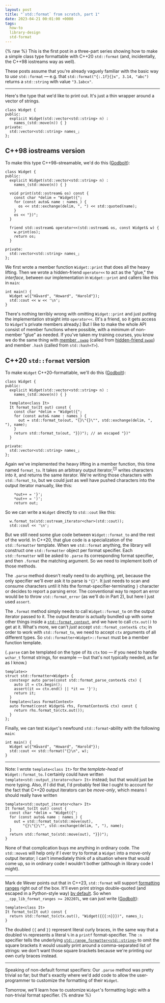 ```yaml
---
layout: post
title: "`std::format` from scratch, part 1"
date: 2023-04-21 00:01:00 +0000
tags:
  how-to
  library-design
  std-format
---
```


{% raw %}
This is the first post in a three-part series showing how to
make a simple class type formattable with C++20 `std::format`
(and, incidentally, the C++98 iostreams way as well).

These posts assume that you're already vaguely familiar with the
basic way to _use_ `std::format` — e.g. that `std::format("{:.1f}{}x", 3.14, "abc")`
returns a `std::string` with value `"3.1abcx"`.

----

Here's the type that we'd like to print out. It's just a thin wrapper
around a vector of strings.

    class Widget {
    public:
      explicit Widget(std::vector<std::string> n) :
        names_(std::move(n)) { }
    private:
      std::vector<std::string> names_;
    };

## C++98 iostreams version

To make this type C++98–streamable, we'd do this ([Godbolt](https://godbolt.org/z/nn3PEvv77)):

    class Widget {
    public:
      explicit Widget(std::vector<std::string> n) :
        names_(std::move(n)) { }

      void print(std::ostream& os) const {
        const char *delim = "Widget({";
        for (const auto& name : names_) {
          os << std::exchange(delim, ", ") << std::quoted(name);
        }
        os << "})";
      }

      friend std::ostream& operator<<(std::ostream& os, const Widget& w) {
        w.print(os);
        return os;
      }

    private:
      std::vector<std::string> names_;
    };

We first wrote a member function `Widget::print` that does all the heavy lifting.
Then we wrote a hidden-friend `operator<<` to act as the "glue," the _interface_,
between our implementation in `Widget::print` and callers like this in `main`:

    int main() {
      Widget w({"Håvard", "Howard", "Harold"});
      std::cout << w << '\n';
    }

There's nothing terribly wrong with omitting `Widget::print` and just putting
the implementation straight into `operator<<`. (It's a friend, so it gets access
to `Widget`'s private members already.) But I like to make the whole API consist
of member functions where possible, with a minimum of non-member "glue" as needed.
If you've taken my training courses, you know we do the same thing with
[member `.swap`](https://en.cppreference.com/w/cpp/memory/unique_ptr/swap)
(called from [hidden-friend `swap`](https://en.cppreference.com/w/cpp/memory/unique_ptr/swap2))
and member `.hash` (called from `std::hash<T>`).

## C++20 `std::format` version

To make `Widget` C++20–formattable, we'll do this ([Godbolt](https://godbolt.org/z/oTznoeW5d)):

    class Widget {
    public:
      explicit Widget(std::vector<std::string> n) :
        names_(std::move(n)) { }

      template<class It>
      It format_to(It out) const {
        const char *delim = "Widget({";
        for (const auto& name : names_) {
          out = std::format_to(out, "{}\"{}\"", std::exchange(delim, ", "), name);
        }
        return std::format_to(out, "}})"); // an escaped "})"
      }

    private:
      std::vector<std::string> names_;
    };

Again we've implemented the heavy lifting in a member function, this time named
`format_to`. It takes an arbitrary output iterator,<sup><a href="#note-i-wrote-template-class-it-f">[1]</a></sup>
writes characters into it, and returns the same iterator. We're writing those characters
with `std::format_to`, but we could just as well have pushed characters into the
output iterator manually, like this:

        *out++ = '}';
        *out++ = ')';
        return out;

So we can write a `Widget` directly to `std::cout` like this:

      w.format_to(std::ostream_iterator<char>(std::cout));
      std::cout << '\n';

But we still need some glue code between `Widget::format_to` and the rest of the world.
In C++20, that glue code is a specialization of the `std::formatter` template.
When we `std::format` anything, the library will construct one `std::formatter` object
per format specifier. Each `std::formatter` will be asked to `.parse` its corresponding
format specifier, and then `.format` the matching argument. So we need to implement
both of those methods.

The `.parse` method doesn't really need to do anything, yet, because the only specifier
we'll ever ask it to parse is `"{}"`. It just needs to scan and consume characters until
it hits the format-specifier-terminating `}` character or decides to report a parsing error.
The conventional way to report an error would be to throw `std::format_error` (as we'll
do in Part 2), but here I just used `assert`.

The `.format` method simply needs to call `Widget::format_to` on the output iterator
passed to it. The output iterator is actually bundled up with some other things inside
a [`std::format_context`](https://en.cppreference.com/w/cpp/utility/format/basic_format_context),
and we have to call `ctx.out()` to get at it. What's more, we can't _just_ accept
`std::format_context& ctx`; in order to work with `std::format_to`, we need to accept
`ctx` arguments of all different types. So `std::formatter<Widget>::format` must be a
member function template.

(`.parse` can be templated on the type of its `ctx` too — if you need to handle
`wchar_t` format strings, for example — but that's not typically needed, as far as I know.)

    template<>
    struct std::formatter<Widget> {
      constexpr auto parse(const std::format_parse_context& ctx) {
        auto it = ctx.begin();
        assert(it == ctx.end() || *it == '}');
        return it;
      }
      template<class FormatContext>
      auto format(const Widget& rhs, FormatContext& ctx) const {
        return rhs.format_to(ctx.out());
      }
    };

Finally, we can test `Widget`'s newfound `std::format`-ability with the following `main`:

    int main() {
      Widget w({"Håvard", "Howard", "Harold"});
      std::cout << std::format("{}\n", w);
    }

----

<a name="#fn1">Note:</a> I wrote `template<class It>` for the _template-head_ of
`Widget::format_to`. I certainly could have written `template<std::output_iterator<char> It>`
instead; but that would just be more typing. Also, if I did that, I'd probably feel like
I ought to account for the fact that C++20 output iterators can be _move-only_, which means
I should really have written

    template<std::output_iterator<char> It>
    It format_to(It out) const {
      const char *delim = "Widget({";
      for (const auto& name : names_) {
        out = std::format_to(std::move(out),
            "{}\"{}\"", std::exchange(delim, ", "), name);
      }
      return std::format_to(std::move(out), "}})");
    }

None of that complication buys me anything in ordinary code. The `std::move`s will help
only if I ever try to format a `Widget` into a move-only output iterator; I can't
immediately think of a situation where that would come up, so in ordinary code I wouldn't
bother (although in library code I might).

----

Mark de Wever points out that in C++23, `std::format` will support
[formatting ranges](https://www.open-std.org/jtc1/sc22/wg21/docs/papers/2022/p2286r8.html)
right out of the box. It'll even print strings double-quoted (and escaped in a
Python-style way) [by default](https://www.open-std.org/jtc1/sc22/wg21/docs/papers/2022/p2286r8.html#char-and-string-and-other-string-like-types-in-ranges-or-tuples).
So when `__cpp_lib_format_ranges >= 202207L`, we can just write ([Godbolt](https://godbolt.org/z/qsse7443e)):

    template<class It>
    It format_to(It out) const {
      return std::format_to(ctx.out(), "Widget({{{:n}}})", names_);
    }

The doubled `{{` and `}}` represent literal curly braces, in the same way that
a doubled `%%` represents a literal `%` in a `printf` format-specifier.
The `:n` specifier tells the underlying [`std::range_formatter<std::string>`](https://eel.is/c++draft/format.range.formatter)
to omit the square brackets it would usually print around a comma-separated
list of strings: we don't want those square brackets because we're printing
our own curly braces instead.

----

Speaking of non-default format specifiers: Our `.parse` method was pretty trivial
so far; but that's exactly where we'd add code to allow the user-programmer to customize
the formatting of their `Widget`.

Tomorrow, we'll learn how to
customize `Widget`'s formatting logic with a non-trivial format specifier.
{% endraw %}
